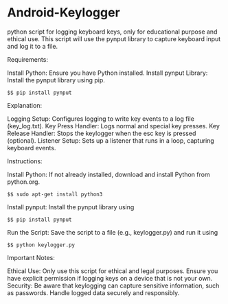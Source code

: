 # Android-Keylogger
python script for logging keyboard keys, only for educational purpose and ethical use.
This script will use the pynput library to capture keyboard input and log it to a file.

Requirements:
    
Install Python: Ensure you have Python installed.
Install pynput Library: Install the pynput library using pip.

    $$ pip install pynput
    
Explanation:
    
Logging Setup: Configures logging to write key events to a log file (key_log.txt).
Key Press Handler: Logs normal and special key presses.
Key Release Handler: Stops the keylogger when the esc key is pressed (optional).
Listener Setup: Sets up a listener that runs in a loop, capturing keyboard events.

    
Instructions:

Install Python: If not already installed, download and install Python from python.org.

    $$ sudo apt-get install python3

    
Install pynput: Install the pynput library using 
    
    $$ pip install pynput
    
Run the Script: Save the script to a file (e.g., keylogger.py) and run it using
   
    $$ python keylogger.py

Important Notes:
    
Ethical Use: Only use this script for ethical and legal purposes. Ensure you have explicit permission if logging keys on a device that is not your own.
Security: Be aware that keylogging can capture sensitive information, such as passwords. Handle logged data securely and responsibly.
